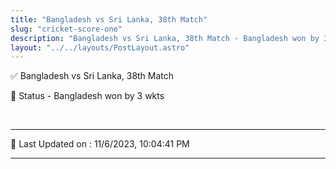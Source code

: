 ```yaml
---
title: "Bangladesh vs Sri Lanka, 38th Match"
slug: "cricket-score-one"
description: "Bangladesh vs Sri Lanka, 38th Match - Bangladesh won by 3 wkts."
layout: "../../layouts/PostLayout.astro"
--- 
```


✅ Bangladesh vs Sri Lanka, 38th Match

📑 Status - Bangladesh won by 3 wkts

<br />

***

📝 Last Updated on : 11/6/2023, 10:04:41 PM

***

